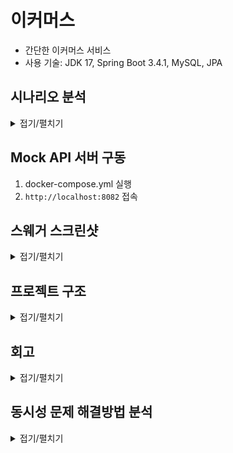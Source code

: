# 이커머스

- 간단한 이커머스 서비스
- 사용 기술: JDK 17, Spring Boot 3.4.1, MySQL, JPA

## 시나리오 분석

<details>
<summary>접기/펼치기</summary>

- 장바구니 API는 API 스펙에서 제외되었지만, '사용자 식별자와 (상품 ID, 수량) **목록**을 입력받아'라는 주문/결제 API 요구사항에 따라 추가한다.

#### 잔액 충전/조회 API

- 잔액 충전/조회는 회원만 가능하다.
- 최소 충전 포인트는 1이상이다.
- 최대 충전 포인트이상으로 포인트를 충전할 수 없다. 단, 상품 환불로 돌려 받은 포인트는 최대 충전 포인트 이상으로 보유할 수 있다.

#### 상품 조회 API

- 상품 목록, 상세 조회는 비회원/회원 모두 가능하다.
- 상품의 가격, 수량은 변동이 심하다고 가정한다.
- 상품의 그룹, 카테고리는 없다고 가정한다.
- 비회원/회원 모두 상품 상세 조회에서 수량 선택 후 장바구니에 추가할 수 있다.
- 상품 상세 조회에서 수량 선택 후 바로 구매가 가능하다. 단, 구매는 회원만 가능하다.

#### 선착순 쿠폰 API

- 쿠폰 목록, 상세 조회는 비회원/회원 모두 가능하다.
- 쿠폰 발급은 회원만 가능하다.
- 쿠폰마다 최대 발급 가능 갯수가 정해져있다.
- 쿠폰은 상품에 적용할 수 있는 타입과 주문 전체에 적용할 수 있는 타입이 있다.
- 쿠폰의 할인 방식은 정액(정해진 금액 할인)할인과 정률(정해진 비율 할인)할인이 있다.
- 쿠폰마다 최대 할인 금액이 존재한다.
- 실제 할인 금액은 할인을 적용한 금액과 최대 할인 금액 중 낮은 금액을 할인한다.
- 쿠폰의 유효 기간은 유효 날짜가 지정되는 방식(e.g. 2025년 1월 10일까지)과 발급 후 몇일 이내까지 유효한 방식(e.g. 발급 후 10일동안 유효)이 있다.
- 동일한 회원에 대해 중복 쿠폰 발급은 되지 않는다. 쿠폰은 1인 1매를 원칙으로 한다.

#### 주문/결제 API

- 주문은 상품 상세 페이지에서 수량 선택 후 바로 주문하는 방법과 장바구니에서 여러 상품을 주문하는 방법이 있다.
- 주문 시점의 판매 상태, 가격, 재고로 주문이 이루어진다.
    - 주문 시점에 판매 상태가 판매 중이 아닌 경우 주문할 수 없다.
    - 주문 시점의 가격으로 주문 금액이 계산된다.
    - 주문 시점의 재고가 사용자가 요청한 수량보다 적으면 주문할 수 없다.
- 쿠폰으로 할인된 금액을 실제로 결제한다.
- 이미 충전된 포인트로 결제하며, 부족한 경우 결제할 수 없다. 포인트 충전 후 다시 결제를 시도할 수 있으며 그 동안 변경된 가격/재고의 영향을 받지 않는다.
- 결제 성공시 주문 정보를 데이터 플랫폼에 전송하며, 전송 실패시 처리는 추후 정한다.

#### 상위 상품 조회 API

- 최근 3일간 가장 많이 팔린 상위 5개의 상품 정보를 제공한다.
- 최근 3일이란 정각(00시 00분)을 기준으로 한다.
    - e.g. 2025년 1월 4일에 집계하는 상위 상품은 2025년 1월 1일 00시 00분부터 2025년 1월 4분 00시 00분까지의 판매 결과를 집계한다.
- 매일 00시 00분에 스케줄러를 통해 상위 상품을 집계한다.
- 스케줄러에서 집계 실패시 재시도하지 않고, 모니터링 툴을 통해 개발자에게 알린다.

#### 장바구니 API

- 상품 상세 페이지에서 판매 중이며, 재고가 충분하다면 장바구니에 등록할 수 있다.
- 장바구니 API는 비회원/회원 모두 이용할 수 있다.
- 장바구니에서 제품의 수량 변경시 보유 재고이하로 설정해야한다.
- 장바구니에 등록한 제품의 판매 상태, 가격, 재고는 언제든지 변경될 수 있다.
- 장바구니에 등록한 상품들 중 유효한 판매 상태, 재고를 가진 상품들만 주문할 수 있다.

</details>

## Mock API 서버 구동

1. docker-compose.yml 실행
2. `http://localhost:8082` 접속

## 스웨거 스크린샷

<details>
<summary>접기/펼치기</summary>

![swagger.JPG](./docs/swagger.JPG)

</details>

## 프로젝트 구조

<details>
<summary>접기/펼치기</summary>

```markdown
main
├── java
│ └── io
│ └── hhplus
│ └── ecommerce
│ ├── EcommerceApplication.java
│ ├── cart
│ │ ├── application
│ │ │ ├── request
│ │ │ └── response
│ │ ├── domain
│ │ ├── infra
│ │ │ ├── request
│ │ │ └── response
│ │ └── presentation
│ │ ├── request
│ │ └── response
│ ├── coupon
│ │ ├── application
│ │ │ ├── request
│ │ │ └── response
│ │ ├── domain
│ │ ├── infra
│ │ │ ├── request
│ │ │ └── response
│ │ └── presentation
│ │ ├── request
│ │ └── resonse
│ ├── global
│ │ ├── CommonApiResponse.java
│ │ ├── config
│ │ └── exception
│ │ └── openapi
│ ├── order
│ │ ├── application
│ │ │ ├── request
│ │ │ └── response
│ │ ├── domain
│ │ ├── infra
│ │ │ ├── request
│ │ │ └── response
│ │ └── presentation
│ │ ├── request
│ │ └── response
│ ├── payment
│ │ ├── application
│ │ │ ├── request
│ │ │ └── response
│ │ ├── domain
│ │ ├── infra
│ │ │ ├── request
│ │ │ └── response
│ │ └── presentation
│ │ ├── request
│ │ └── response
│ ├── point
│ │ ├── application
│ │ │ ├── request
│ │ │ └── response
│ │ ├── domain
│ │ ├── infra
│ │ │ ├── request
│ │ │ └── response
│ │ └── presentation
│ │ ├── request
│ │ └── response
│ └── product
│ ├── application
│ │ ├── request
│ │ └── response
│ ├── domain
│ ├── infra
│ │ ├── request
│ │ └── response
│ └── presentation
│ ├── request
│ └── response
└── resources
└── application.yml

```

</details>

## 회고

<details>
<summary>접기/펼치기</summary>

챕터 2를 마무리하며

2024년 12월 28일부터 오늘(2025년 1월 17일)까지 3주 동안 이커머스 도메인을 설계부터
간단한 구현까지 진행하면서 각 주차 별로 겪은 일을 돌아보고 마지막에 느낀 점을 작성하려고 한다.

첫 주차는 설계 주차였다. 이커머스라는 생소한 도메인이었지만 그동안 기획자 없이 고객과
직접 소통하면서 시스템을 만들어왔었기 때문에 크게 걱정하지 않았다. 하지만 돌이켜보면
첫 주차가 가장 힘들었던 시간이었다. 중간에 공휴일이 껴있었음에도 과제 마지막 날에 밤샘을 피할 수 없었다.
시퀀스 다이어그램과 플로우 차트를 처음 작성해 보는 것은 크게 문제가 되지 않았다. 설계 그 자체가 문제였다.
'카테고리별로 검색 조건을 다르게 하려면 어떻게 해야 할까?', '상품의 상세 옵션은 어떻게 구현하는 거지?' 등의
고민을 하다 보니 3일 차부터는 꿈에서도 설계하기 시작했다.

둘째 주차에는 1주 차에 했던 설계를 바탕으로 기능 구현을 진행했다. API 하나를 구현할 때마다 바로바로 테스트 코드를 작성했고,
가능하다면 통합 테스트까지 작성했다. 하지만 점점 여러 도메인간의 협력이 필요한 주문, 결제와 같은 비즈니스 문제를 풀어나가면서
처음에 작성했던 API 명세들이 점점 변경되기 시작했고, 테스트 코드도 깨지기 시작했다.
뭐, 덕분에 테스트 코드를 더 많이 짜볼 수 있어서 좋았지만, 실제 회사에서 일어난 일이었다고 생각하면 아찔했다.

셋째 주차는 2주 차에 구현한 기능들을 보완했다. 설계하면서 '정액/정률 쿠폰' 기능 구현을 가장 기대했었는데
시간 관계상 해당 기능을 구현하지 못했다. 그래서 금요일부터 바로 기능 구현에 들어갔다. 역시나 기대했던 만큼 생각할 거리가 많았던 기능이었다.
다만 3주 차 과제와 직접적인 관련은 없기 때문에 과제 PR에 포함하지 못하는 게 아쉬웠다.
그리고 CORS 필터를 구현했다. 기능을 구현하자마자 테스트를 할 수 있을까라는 생각부터 들어서 조금은 성장한 것 같은 기분이 들었다.

5주 차 멘토링 때에도 잠깐 얘기했었는데 그동안 공부를 한다고 하면 책이나 인강을 보고 따라 치는 정도가 전부였다.
뭔가를 만들어보고 싶어도 내가 짜는 코드가 좋은 코드인지 확신이 서지 않은 상태에서 무작정 만들기만 하는 것은  
지도 없이 망망대해를 건너는 것과 같다고 생각했다.
하지만 이번 과제를 진행하면서 어떤 고민을 해야 좀 더 좋은 코드가 될 수 있을지 조금은 깨달은 것 같다.

</details>

## 동시성 문제 해결방법 분석

<details>
<summary>접기/펼치기</summary>

- 이커머스 시나리오에서 발생할 수 있는 동시성 문제를 해결하기 위해 낙관적 락, 비관적 락을 적용해본다.
- 락 메커니즘별 성능을 비교해보고, 코드를 작성하면서 느낀 복잡도를 작성한다.
- 쓰레드 풀은 기본 20으로 설정한다. (테스트 진행 컴퓨터의 쓰레드 수 = 10)
- 동시 요청 횟수는 5, 50, 500, 5000으로 설정하여 테스트를 진행하며, 각각 5회씩 측정한다.
- 단, 낙관적 락의 경우 요청 횟수를 50까지만 테스트하며, 쓰레드 풀 크기, 재시도 횟수, 재시도 간격 등을 조절하면서 경향성을 확인한다.
    - 쓰레드 풀 크기가 20인 경우 너무 많은 실패를 하기 때문에 10, 20 모두 테스트한다.
    - 재시도 횟수는 5, 10, 15로 테스트하고, 재시도 간격은 100ms 단위로 테스트한다.
    - 최대 재시도 간격은 1000ms로 설정하며, 동시성 문제를 해결하지 못한 경우 성능을 기록하지 않는다.
- 성능 측정은 `System.currentTimeMillis()`를 이용하여 측정한다.

### 동시성 테스트 세팅 가이드

<details>
<summary>접기/펼치기</summary>

- `쓰레드 풀 크기 < CountDownLatch = 요청 횟수`
- 쓰레드 풀 크기는 작업의 성격(CPU Bound 프로세스, I/O Bound 프로세스)에 따라 다르게 설정한다.
- CPU Bound 프로세스: 데이터 암호화, 대규모 계산, 이미지 처리, 머신 러닝 등
    - 쓰레드 풀 크기 = `CPU 코어 수` or `CPU 코어 수 + 1~2`
- I/O Bound 프로세스: 네트워크 요청 처리, 데이터베이스 조회, 파일 I/O, API 호출
    - 쓰레드 풀 크기 = (`요청 횟수의 50 ~ 75%` or `CPU 코어 수 * 2`)
        - 요청 횟수의 100%로 하지 않는 이유
            - 대기열 활용: 쓰레드 풀의 크기가 크지 않아도 대기열에 쌓인 작업을 처리하면서 처리량을 유지할 수 있음
                - 오버헤드: 컨텍스트 스위치 오버헤드로 성능이 떨어질 가능성이 있음
                - 현실성: 실제 운영환경과 비슷한 조건에서 테스트
        - `CPU 코어 수 * 2`의 장점
            - I/O 작업은 코어 수 이상의 스레드를 생성해도 CPU가 병목되는 일이 드뭄
            - `코어 수 * 2`는 I/O 대기 상태에서도 CPU를 효율적으로 활용할 가능성을 높임
            - 테스트 대상에 따라 변경되지 않아서 모든 테스트에서 일정한 기준이 됨
        - `CPU 코어 수 * 2`의 단점
            - I/O 대기 시간 비율 무시: I/O 대기 시간 비율이 높을수록 더 많은 스레드가 필요하고, 낮을수록 적은 스레드로도 충분함
            - 요청 횟수에 따라 `CPU 코어 수 * 2` 보다 더 많거나 적은 스레드가 필요할 수 있음
        - 아래의 경우 `CPU 코어 수 * 2`가 적절함
            - 작업 특성을 정확하게 모를 때: I/O 대기 시간이 얼마나 되는지 알 수 없을 때, 적당히 안전한 값으로 테스트
            - 테스트가 요청 횟수에 크게 의존하지 않을 때
            - I/O 대기 비율이 중간 수준일 때: `I/O 대기 시간/CPU 처리 시간`이 2 ~ 3 사이일 때
- 혼합형
    - 쓰레드 풀 크기 = `CPU 코어 수 * (1 + (I/O 대기 시간 / CPU 처리 시간))`

#### 번외(DB 커넥션 풀)

- 쓰레드 풀 크기는 DB 커넥션 풀 크기에 영향을 받으며, `쓰레드 풀 크기 >= DB 커넥션 풀 크기`로 설정한다.
    - DB 작업을 포함하지 않는 캐싱, 파일 처리 등의 작업이 많으면 쓰레드 풀의 크기를 더 크게 설정할 수 있다.
- 쓰레드 풀과 DB 커넥션 풀 설정은 서로 영향을 주지만 일반적으로 DB 커넥션 풀을 먼저 설정한다.
    - DB는 처리 가능한 최대 연결 수(max connection)를 넘기면 성능이 급격히 저하된다.
    - DB 작업이 병목 지점이 될 수 있기 때문에, 쓰레드가 많아도 효율이 떨어질 수 있다.
- 결정 순서
    - DB 커넥션 풀 크기 설정
        - DB의 최대 처리 가능 커넥션 수와 애플리케이션 부하를 기준으로 결정
        - I/O 대기 시간이 있는 작업이면 작업 처리량 대비 적절한 커넥션 수 설정
            - `최소 커넥션 풀 크기 = (초당 요청 수 * DB 응답 시간(ms)) / 1000`
    - 쓰레드 풀 크기 설정
        - DB 중심 작업 비율이 높음: 쓰레드 풀 크기 = DB 커넥션 풀 크기
        - 여러 작업이 혼합됨: 쓰레드 풀 크기 > DB 커넥션 풀 크기 (DB 커넥션 풀 크기 * 1.5or2)

</details>

### 시나리오별 적절한 락

- 낙관적 락과 비관적 락의 가장 중요한 포인트는 '실패 허용 여부'이다.
  - 낙관적 락의 재시도 성공 여부는 시스템 상태(네트워크, DB 등)에 따라 달라지므로 실패하면 치명적인 경우에는 부적절하다.
- 실패해도 괜찮은 경우, 경합 발생 패턴을 확인해야 한다.
  - 낙관적 락은 경합이 많이 발생하는 경우 재시도 횟수가 많아지므로 시스템에 악영향을 끼칠 수 있다.

- 포인트 충전: 비관적 락
  - 사용자의 '돈'과 관련된 것으로 성능보다는 정합성이 중요하다.
- 선착순 쿠폰 발급: 비관적 락
  - 쿠폰은 회사의 '돈'과 관련된 것으로 정합성이 중요하다.
  - 그리고 선착순이라는 특성상 경합이 많이 발생하므로 낙관적 락을 사용하면 시스템 성능에 악영향을 끼칠 수 있다.
- 주문 생성(상품 재고): 비관적 락
  - 재고는 여러 사용자가 동시에 주문하는 등 변동이 심한 경우가 많아 경합이 많이 발생할 수 있다.
- 결제: 비관적 락
  - 사용자의 '돈'과 관련된 것으로 성능보다는 정합성이 중요하다.

### 시나리오별 성능 비교

![summary.png](docs/lock/summary.png)


### 시나리오별 테스트 상세 결과

<details>
<summary>접기/펼치기</summary>

각 테스트별 6회 반복하여 첫 번째 측정 값은 버리고 나머지 5회의 측정 시간을 기록한다.(첫 테스트는 테스트 시간이 약 100ms 정도 추가로 소요되기 때문에 제외한다.)

테스트 상세 결과 확인 가이드
- 비관적락
  - `50회: 19, 16, 16, 16, 16`
    - 50번의 API 요청을 하는 동시성 테스트이다.
    - 총 5회 진행하였고, 각각 19ms, 16ms, 16ms, 16ms, 16ms 소요되었다는 뜻이다.
- 낙관적락
  - `50회 / 쓰레드10 / maxAttempts = 5 / backoff = 100ms: 476, 527, 504, 497, 503`
    - 50번의 API 요청을 하는 동시성 테스트이다.
    - 쓰레드 풀 크기는 10으로 설정하였고, 재시도 횟수는 5회, 재시도 간격은 100ms로 설정하였다.
    - 총 5회 측정하였고, 각각 476ms, 527ms, 504ms, 497ms, 503ms 소요되었다는 뜻이다.

#### 포인트 충전

- 포인트 충전은 동일한 사용자가 동시에 여러 번 포인트 충전 요청을 보내는 경우가 발생할 수 있다.
- 테스트 시나리오
    - 한 명의 사용자가 동시에 N번의 포인트 충전 요청을 한다.
    - 예상 충전 금액과 실제 사용자의 포인트 잔액을 비교해서 동시성 문제가 발생했는지 확인한다.

- 비관적락(단위: ms)
    - 5회: 19, 16, 16, 16, 16
    - 50회: 135, 129, 137, 121, 138
    - 500회: 1121, 1037, 1033, 1025, 1035
    - 5000회: 9666, 9303, 9535, 9454, 9719
- 낙관적락(단위: ms)
    - 5회
        - 쓰레드20 / maxAttempts = 5 / backoff = 100ms: 476, 527, 504, 497, 503
        - 쓰레드20 / maxAttempts = 10 / backoff = 100ms: 496, 515, 467, 491, 470 
        - 쓰레드20 / maxAttempts = 15 / backoff = 100ms: 487, 479, 497, 487, 484
        -
        - 쓰레드10 / maxAttempts = 5 / backoff = 100ms: 508, 506, 526, 353, 503
        - 쓰레드10 / maxAttempts = 10 / backoff = 100ms: 482, 483, 506, 483, 498
        - 쓰레드10 / maxAttempts = 15 / backoff = 100ms: 379, 486, 496, 473, 510
    - 50회
        - 쓰레드20 / maxAttempts = 5: 실패
        - 쓰레드20 / maxAttempts = 10: 실패
        - 쓰레드20 / maxAttempts = 15 / backoff = 200ms: 3210, 3240, 3217, 3169, 3231
        -
        - 쓰레드10 / maxAttempts = 5: 실패
        - 쓰레드10 / maxAttempts = 10 / backoff = 300ms: 2959, 2960, 2612, 2903, 2946
        - 쓰레드10 / maxAttempts = 15 / backoff = 100ms: 1248, 1060, 1250, 1130, 1210

#### 여러 명이 쿠폰 발급

- 쿠폰 발급은 쿠폰 발급 가능 수량보다 많은 수의 사용자가 동시에 쿠폰을 발급하는 경우가 발생할 수 있다.
- 테스트 시나리오
    - 쿠폰 발급 가능 수량은 N개고, 쿠폰 발급 요청은 N+1이다.
    - 발급된 쿠폰의 수량이 쿠폰 발급 가능 수량을 비교해서 동시성 문제가 발생했는지 확인한다.
- 비관적락(단위: ms)
    - 5회: 43, 44, 43, 36, 36
    - 50회: 353, 305, 273, 272, 233
    - 500회: 2459, 2161, 1999, 2142, 2105
    - 5000회: 25116, 26415, 25997, 25412, 25722
- 낙관적락(단위: ms)
    - 5회
        - 쓰레드20 / maxAttempts = 5 / backoff = 100ms: 511, 536, 507, 542, 533
        - 쓰레드20 / maxAttempts = 10 / backoff = 100ms: 516, 500, 497, 506, 511
        - 쓰레드20 / maxAttempts = 15 / backoff = 100ms: 522, 539, 507, 502, 515
        -
        - 쓰레드10 / maxAttempts = 5 / backoff = 100ms: 511, 536, 507, 542, 533
        - 쓰레드10 / maxAttempts = 10 / backoff = 100ms: 516, 500, 497, 506, 511
        - 쓰레드10 / maxAttempts = 15 / backoff = 100ms: 522, 539, 507, 502, 515
    - 50회
        - 쓰레드20 / maxAttempts = 5: 실패
        - 쓰레드20 / maxAttempts = 10: 실패
        - 쓰레드20 / maxAttempts = 15 / backoff = 100ms: 1053, 1504, 1161, 1328, 1781
        -
        - 쓰레드10 / maxAttempts = 5: 실패
        - 쓰레드10 / maxAttempts = 10 / backoff = 200ms: 2094, 1875, 2129, 2131, 2120
        - 쓰레드10 / maxAttempts = 15 / backoff = 100ms: 1512, 1299, 1405, 1244, 1197

#### 한 명이 여러 번 쿠폰 발급

- 동일한 유저가 동일한 쿠폰에 대해 여러 번 쿠폰을 발급하는 경우가 발생할 수 있다.
- 테스트 시나리오
    - 동일한 유저가 동일한 쿠폰에 대해 N번 쿠폰 발급 요청을 한다.
    - 발급된 쿠폰의 수량이 1개인지 확인한다.
    - 발급 가능한 쿠폰의 수량이 (N - 1)개인지 확인한다.
- 비관적락(단위: ms)
    - 5회: 30, 27, 32, 33, 26
    - 50회: 181, 137, 119, 173, 113
    - 500회: 912, 934, 788, 698, 595
    - 5000회: 6110, 5162, 4880, 5085, 4923
- 낙관적락(단위: ms)
    - 5회
        - 쓰레드20 / maxAttempts = 5 / backoff = 100ms: 136, 135, 136, 132, 132
        - 쓰레드20 / maxAttempts = 10 / backoff = 100ms: 136, 134, 131, 128, 129
        - 쓰레드20 / maxAttempts = 15 / backoff = 100ms: 133, 138, 135, 137, 137
        -
        - 쓰레드10 / maxAttempts = 5 / backoff = 100ms: 131, 131, 131, 129, 126
        - 쓰레드10 / maxAttempts = 10 / backoff = 100ms: 137, 131, 139, 131, 126
        - 쓰레드10 / maxAttempts = 15 / backoff = 100ms: 153, 133, 131, 130, 140
    - 50회
        - 쓰레드20 / maxAttempts = 5 / backoff = 100ms: 158, 184, 174, 176, 182
        - 쓰레드20 / maxAttempts = 10 / backoff = 100ms: 195, 267, 193, 147, 169
        - 쓰레드20 / maxAttempts = 15 / backoff = 100ms: 197, 194, 168, 182, 164
        -
        - 쓰레드10 / maxAttempts = 5 / backoff = 100ms: 168, 173, 154, 152, 137
        - 쓰레드10 / maxAttempts = 10 / backoff = 100ms: 156, 174, 164, 148, 146
        - 쓰레드10 / maxAttempts = 15 / backoff = 100ms: 219, 159, 221, 188, 142

#### 주문 생성

- 주문 생성 도중 주문 요청 상품의 재고가 변경되는 경우가 발생할 수 있다.
- 테스트 시나리오
    - (N - 1)개의 재고를 보유한 상품과 (N + 1)개의 재고를 보유한 상품을 N번 주문 생성 요청을 한다.
    - (N - 1)번의 주문이 생성되었는지 확인한다.
- 비관적락(단위: ms)
    - 5회: 71, 82, 71, 63, 52
    - 50회: 540, 445, 390, 597, 526
    - 500회: 3388, 3241, 2697, 2741, 2557
    - 5000회: 26695, 26672, 29263, 28560, 29305
- 낙관적락(단위: ms)
    - 5회
        - 쓰레드20 / maxAttempts = 5 / backoff = 100ms: 561, 542, 565, 539, 571
        - 쓰레드20 / maxAttempts = 10 / backoff = 100ms: 528, 557, 524, 535, 533
        - 쓰레드20 / maxAttempts = 15 / backoff = 100ms: 534, 530, 525, 540, 506
        -
        - 쓰레드10 / maxAttempts = 5 / backoff = 100ms: 544, 563, 533, 529, 513
        - 쓰레드10 / maxAttempts = 10 / backoff = 100ms: 519, 606, 608, 568, 514
        - 쓰레드10 / maxAttempts = 15 / backoff = 100ms: 547, 551, 581, 522, 520
    - 50회
        - 쓰레드20 / maxAttempts = 5: 실패
        - 쓰레드20 / maxAttempts = 10: 실패
        - 쓰레드20 / maxAttempts = 15 / backoff = 200ms: 3318, 3132, 3047, 3074, 3340
        -
        - 쓰레드10 / maxAttempts = 5: 실패
        - 쓰레드10 / maxAttempts = 10 / backoff = 300ms: 3089, 3073, 3078, 3055, 3009
        - 쓰레드10 / maxAttempts = 15 / backoff = 100ms: 1230, 1686, 1697, 1373, 1218

#### 결제

- 동일한 주문에 여러번 결제 요청을 하는 경우가 발생할 수 있다.
- 테스트 시나리오
    - 하나의 주문을 N번 결제 요청을 한다.
    - 생성된 결제가 1건인지 확인한다.
    - 결제 후 보유 포인트가 기존 포인트에서 결제 1회 금액만큼 차감되었는지 확인한다.
    - 주문의 상태가 결제 완료 상태로 되었는지 확인한다.
- 비관적락(단위: ms)
    - 5회: 16, 21, 16, 20, 14
    - 50회: 95, 55, 58, 73, 78
    - 500회: 455, 432, 388, 350, 329
    - 5000회: 3559, 3181, 2879, 2572, 2695
- 낙관적락(단위: ms)
    - 5회
        - 쓰레드20 / maxAttempts = 5 / backoff = 100ms: 126, 124, 127, 127, 123
        - 쓰레드20 / maxAttempts = 10 / backoff = 100ms: 125, 121, 126, 129, 122
        - 쓰레드20 / maxAttempts = 15 / backoff = 100ms: 127, 122, 125, 122, 120
        -
        - 쓰레드10 / maxAttempts = 5 / backoff = 100ms: 128, 127, 127, 128, 124
        - 쓰레드10 / maxAttempts = 10 / backoff = 100ms: 132, 126, 128, 124, 124
        - 쓰레드10 / maxAttempts = 15 / backoff = 100ms: 127, 131, 125, 125, 124
    - 50회
        - 쓰레드20 / maxAttempts = 5 / backoff = 100ms: 152, 179, 154, 126, 169
        - 쓰레드20 / maxAttempts = 10 / backoff = 100ms: 217, 160, 130, 131, 176
        - 쓰레드20 / maxAttempts = 15 / backoff = 100ms: 189, 150, 133, 133, 154
        -
        - 쓰레드10 / maxAttempts = 5 / backoff = 100ms: 140, 131, 130, 133, 126
        - 쓰레드10 / maxAttempts = 10 / backoff = 100ms: 153, 152, 149, 129, 134
        - 쓰레드10 / maxAttempts = 15 / backoff = 100ms: 142, 136, 165, 148, 130

</details>
